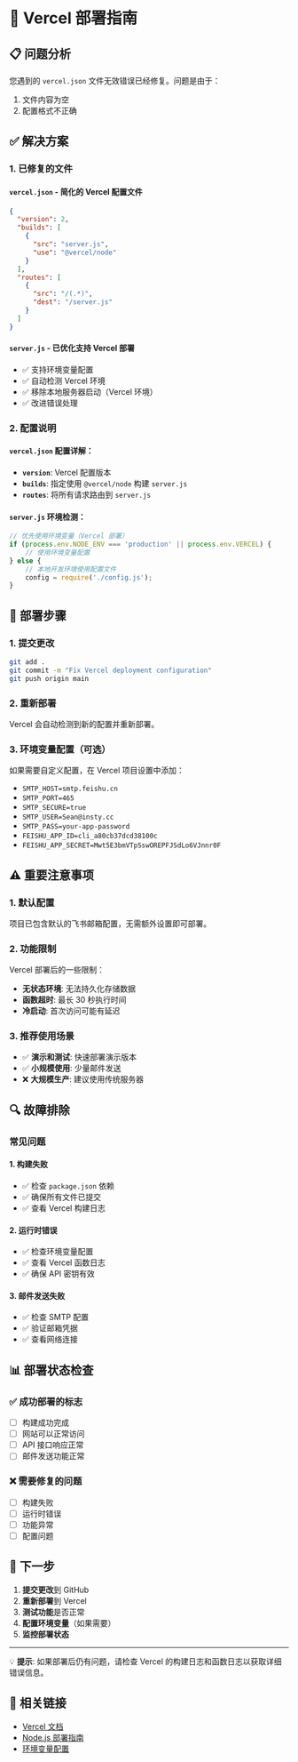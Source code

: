 # 🚀 Vercel 部署指南

## 📋 问题分析

您遇到的 `vercel.json` 文件无效错误已经修复。问题是由于：
1. 文件内容为空
2. 配置格式不正确

## ✅ 解决方案

### 1. 已修复的文件

#### `vercel.json` - 简化的 Vercel 配置文件
```json
{
  "version": 2,
  "builds": [
    {
      "src": "server.js",
      "use": "@vercel/node"
    }
  ],
  "routes": [
    {
      "src": "/(.*)",
      "dest": "/server.js"
    }
  ]
}
```

#### `server.js` - 已优化支持 Vercel 部署
- ✅ 支持环境变量配置
- ✅ 自动检测 Vercel 环境
- ✅ 移除本地服务器启动（Vercel 环境）
- ✅ 改进错误处理

### 2. 配置说明

#### `vercel.json` 配置详解：
- **`version`**: Vercel 配置版本
- **`builds`**: 指定使用 `@vercel/node` 构建 `server.js`
- **`routes`**: 将所有请求路由到 `server.js`

#### `server.js` 环境检测：
```javascript
// 优先使用环境变量（Vercel 部署）
if (process.env.NODE_ENV === 'production' || process.env.VERCEL) {
    // 使用环境变量配置
} else {
    // 本地开发环境使用配置文件
    config = require('./config.js');
}
```

## 🔧 部署步骤

### 1. 提交更改
```bash
git add .
git commit -m "Fix Vercel deployment configuration"
git push origin main
```

### 2. 重新部署
Vercel 会自动检测到新的配置并重新部署。

### 3. 环境变量配置（可选）
如果需要自定义配置，在 Vercel 项目设置中添加：
- `SMTP_HOST=smtp.feishu.cn`
- `SMTP_PORT=465`
- `SMTP_SECURE=true`
- `SMTP_USER=Sean@insty.cc`
- `SMTP_PASS=your-app-password`
- `FEISHU_APP_ID=cli_a80cb37dcd38100c`
- `FEISHU_APP_SECRET=Mwt5E3bmVTpSswOREPFJSdLo6VJnnr0F`

## ⚠️ 重要注意事项

### 1. 默认配置
项目已包含默认的飞书邮箱配置，无需额外设置即可部署。

### 2. 功能限制
Vercel 部署后的一些限制：
- **无状态环境**: 无法持久化存储数据
- **函数超时**: 最长 30 秒执行时间
- **冷启动**: 首次访问可能有延迟

### 3. 推荐使用场景
- ✅ **演示和测试**: 快速部署演示版本
- ✅ **小规模使用**: 少量邮件发送
- ❌ **大规模生产**: 建议使用传统服务器

## 🔍 故障排除

### 常见问题

#### 1. 构建失败
- ✅ 检查 `package.json` 依赖
- ✅ 确保所有文件已提交
- ✅ 查看 Vercel 构建日志

#### 2. 运行时错误
- ✅ 检查环境变量配置
- ✅ 查看 Vercel 函数日志
- ✅ 确保 API 密钥有效

#### 3. 邮件发送失败
- ✅ 检查 SMTP 配置
- ✅ 验证邮箱凭据
- ✅ 查看网络连接

## 📊 部署状态检查

### ✅ 成功部署的标志
- [ ] 构建成功完成
- [ ] 网站可以正常访问
- [ ] API 接口响应正常
- [ ] 邮件发送功能正常

### ❌ 需要修复的问题
- [ ] 构建失败
- [ ] 运行时错误
- [ ] 功能异常
- [ ] 配置问题

## 🎯 下一步

1. **提交更改**到 GitHub
2. **重新部署**到 Vercel
3. **测试功能**是否正常
4. **配置环境变量**（如果需要）
5. **监控部署状态**

---

💡 **提示**: 如果部署后仍有问题，请检查 Vercel 的构建日志和函数日志以获取详细错误信息。

## 🔗 相关链接

- [Vercel 文档](https://vercel.com/docs)
- [Node.js 部署指南](https://vercel.com/docs/concepts/functions/serverless-functions/runtimes/node-js)
- [环境变量配置](https://vercel.com/docs/concepts/projects/environment-variables) 
